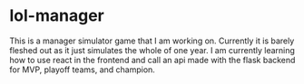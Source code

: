 # lol-manager
 
This is a manager simulator game that I am working on. Currently it is barely fleshed out as it just simulates the whole of one year. I am currently
learning how to use react in the frontend and call an api made with the flask backend for MVP, playoff teams, and champion.
